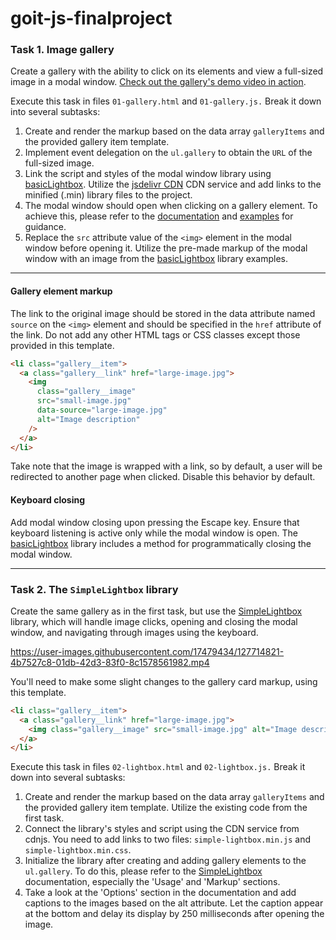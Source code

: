 # goit-js-finalproject

### Task 1. Image gallery

Create a gallery with the ability to click on its elements and view a full-sized image in a modal window. [Check out the gallery's demo video in action](https://user-images.githubusercontent.com/17479434/127711719-4e293f5b-fbaa-4851-8671-fc841963d961.mp4).

Execute this task in files `01-gallery.html` and `01-gallery.js.` Break it down into several subtasks:

1. Create and render the markup based on the data array `galleryItems` and the provided gallery item template.
2. Implement event delegation on the `ul.gallery` to obtain the `URL` of the full-sized image.
3. Link the script and styles of the modal window library using [basicLightbox](https://basiclightbox.electerious.com/). Utilize the [jsdelivr CDN](https://www.jsdelivr.com/package/npm/basiclightbox?path=dist) CDN service and add links to the minified (.min) library files to the project.
4. The modal window should open when clicking on a gallery element. To achieve this, please refer to the [documentation](https://github.com/electerious/basicLightbox#readme) and [examples](https://basiclightbox.electerious.com/) for guidance.
5. Replace the `src` attribute value of the `<img>` element in the modal window before opening it. Utilize the pre-made markup of the modal window with an image from the [basicLightbox](https://basiclightbox.electerious.com/) library examples.

---

#### Gallery element markup

The link to the original image should be stored in the data attribute named `source` on the `<img>` element and should be specified in the `href` attribute of the link. Do not add any other HTML tags or CSS classes except those provided in this template.

```HTML
<li class="gallery__item">
  <a class="gallery__link" href="large-image.jpg">
    <img
      class="gallery__image"
      src="small-image.jpg"
      data-source="large-image.jpg"
      alt="Image description"
    />
  </a>
</li>
```

Take note that the image is wrapped with a link, so by default, a user will be redirected to another page when clicked. Disable this behavior by default.

#### Keyboard closing

Add modal window closing upon pressing the Escape key. Ensure that keyboard listening is active only while the modal window is open. The [basicLightbox](https://basiclightbox.electerious.com/) library includes a method for programmatically closing the modal window.

---

### Task 2. The `SimpleLightbox` library

Create the same gallery as in the first task, but use the [SimpleLightbox](https://simplelightbox.com/) library, which will handle image clicks, opening and closing the modal window, and navigating through images using the keyboard.

https://user-images.githubusercontent.com/17479434/127714821-4b7527c8-01db-42d3-83f0-8c1578561982.mp4

You'll need to make some slight changes to the gallery card markup, using this template.

```html
<li class="gallery__item">
  <a class="gallery__link" href="large-image.jpg">
    <img class="gallery__image" src="small-image.jpg" alt="Image description" />
  </a>
</li>
```

Execute this task in files `02-lightbox.html` and `02-lightbox.js.` Break it down into several subtasks:

1. Create and render the markup based on the data array `galleryItems` and the provided gallery item template. Utilize the existing code from the first task.
2. Connect the library's styles and script using the CDN service from cdnjs. You need to add links to two files: `simple-lightbox.min.js` and `simple-lightbox.min.css`.
3. Initialize the library after creating and adding gallery elements to the `ul.gallery`. To do this, please refer to the [SimpleLightbox](https://simplelightbox.com/) documentation, especially the 'Usage' and 'Markup' sections.
4. Take a look at the 'Options' section in the documentation and add captions to the images based on the alt attribute. Let the caption appear at the bottom and delay its display by 250 milliseconds after opening the image.
